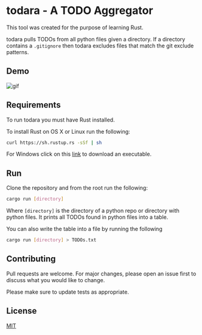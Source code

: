 # todara - A TODO Aggregator

This tool was created for the purpose of learning Rust. 

todara pulls TODOs from all python files given a directory. If a directory contains a `.gitignore` then todara excludes files that match the git exclude patterns.

## Demo
![gif](https://i.imgur.com/JXTZqQC.gif)

## Requirements

To run todara you must have Rust installed.

To install Rust on OS X or Linux run the following:

```bash
curl https://sh.rustup.rs -sSf | sh
```
For Windows click on this [link](https://win.rustup.rs/) to download an executable.

## Run

Clone the repository and from the root run the following:

```bash
cargo run [directory]
```

Where `[directory]` is the directory of a python repo or directory with python files. It prints all TODOs found in python files into a table.

You can also write the table into a file by running the following

```bash
cargo run [directory] > TODOs.txt
```

## Contributing
Pull requests are welcome. For major changes, please open an issue first to discuss what you would like to change.

Please make sure to update tests as appropriate.

## License
[MIT](https://choosealicense.com/licenses/mit/)

